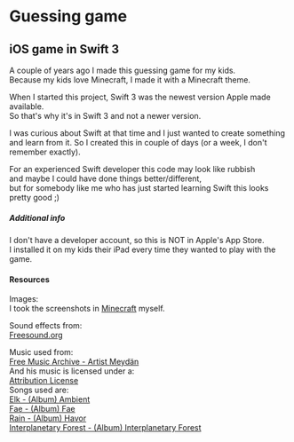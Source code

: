 # Guessing game

## iOS game in Swift 3
A couple of years ago I made this guessing game for my kids.\
Because my kids love Minecraft, I made it with a Minecraft theme.

When I started this project, Swift 3 was the newest version Apple made available.\
So that's why it's in Swift 3 and not a newer version.

I was curious about Swift at that time and I just wanted to create something\
and learn from it. So I created this in couple of days (or a week, I don't remember exactly).

For an experienced Swift developer this code may look like rubbish\
and maybe I could have done things better/different,\
but for somebody like me who has just started learning Swift this looks pretty good ;)
 
##### Additional info
I don't have a developer account, so this is NOT in Apple's App Store.\
I installed it on my kids their iPad every time they wanted to play with the game.

#### Resources
Images:\
I took the screenshots in [Minecraft](https://www.minecraft.net/en-us/) myself.

Sound effects from:\
[Freesound.org](https://freesound.org)

Music used from:\
[Free Music Archive - Artist Meydän](http://freemusicarchive.org/music/Meydan)\
And his music is licensed under a:\
[Attribution License](https://creativecommons.org/licenses/by/4.0/)\
Songs used are:\
[Elk - (Album) Ambient](https://freemusicarchive.org/music/Meydan/Ambient_1860/Elk)\
[Fae - (Album) Fae](https://freemusicarchive.org/music/Meydan/Fae/Fae)\
[Rain - (Album) Havor](https://freemusicarchive.org/music/Meydan/Havor/5-_Rain_1918)\
[Interplanetary Forest - (Album) Interplanetary Forest](https://freemusicarchive.org/music/Meydan/Interplanetary_Forest/Meydn_-_Interplanetary_Forest_-_01_Interplanetary_Forest)

